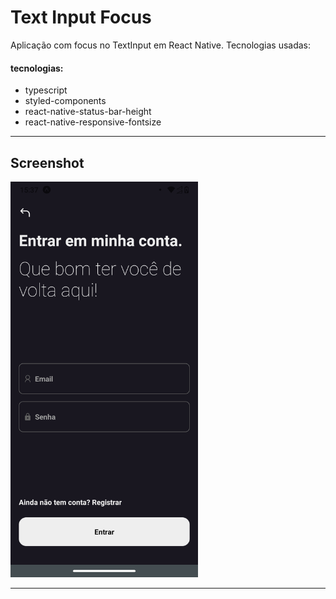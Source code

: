# Text Input Focus

Aplicação com focus no TextInput em React Native. Tecnologias usadas:

#### tecnologias:

- typescript
- styled-components
- react-native-status-bar-height
- react-native-responsive-fontsize

---

## Screenshot

<div>
  <img src=".github/img1.png" style="width:300px"/>
</div>

---
